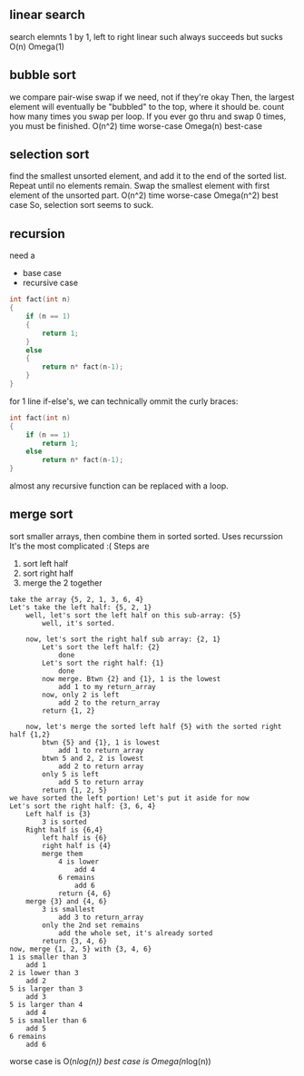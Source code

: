 ## linear search
search elemnts 1 by 1, left to right
linear such always succeeds 
but sucks
O(n)
Omega(1) 

## bubble sort
we compare pair-wise
swap if we need, not if they're okay
Then, the largest element will eventually be "bubbled" to the top, where it should be.
count how many times you swap per loop. If you ever go thru and swap 0 times, you must be finished. 
O(n^2) time worse-case
Omega(n) best-case


## selection sort
find the smallest unsorted element, and add it to the end of the sorted list. Repeat until no elements remain. 
Swap the smallest element with first element of the unsorted part. 
O(n^2) time worse-case
Omega(n^2) best case
So, selection sort seems to suck. 

## recursion 
need a 
- base case
- recursive case

```c
int fact(int n)
{
    if (n == 1)
    {
        return 1;
    }
    else
    {
        return n* fact(n-1);
    }
}
```

for 1 line if-else's, we can technically ommit the curly braces:
```c
int fact(int n)
{
    if (n == 1)
        return 1;
    else
        return n* fact(n-1);
}
```

almost any recursive function can be replaced with a loop. 


## merge sort

sort smaller arrays, then combine them in sorted sorted.
Uses recurssion 
It's the most complicated :(
Steps are
1) sort left half
1) sort right half
1) merge the 2 together

```psuedo code
take the array {5, 2, 1, 3, 6, 4}
Let's take the left half: {5, 2, 1}
    well, let's sort the left half on this sub-array: {5}
        well, it's sorted.
    
    now, let's sort the right half sub array: {2, 1}
        Let's sort the left half: {2}
            done
        Let's sort the right half: {1}
            done
        now merge. Btwn {2} and {1}, 1 is the lowest
            add 1 to my return_array
        now, only 2 is left
            add 2 to the return_array
        return {1, 2}
    
    now, let's merge the sorted left half {5} with the sorted right half {1,2}
        btwn {5} and {1}, 1 is lowest
            add 1 to return_array
        btwn 5 and 2, 2 is lowest
            add 2 to return array
        only 5 is left
            add 5 to return array
        return {1, 2, 5}
we have sorted the left portion! Let's put it aside for now
Let's sort the right half: {3, 6, 4}
    Left half is {3}
        3 is sorted
    Right half is {6,4}
        left half is {6}
        right half is {4}
        merge them
            4 is lower
                add 4
            6 remains
                add 6
            return {4, 6}
    merge {3} and {4, 6}
        3 is smallest
            add 3 to return_array
        only the 2nd set remains
            add the whole set, it's already sorted
        return {3, 4, 6}
now, merge {1, 2, 5} with {3, 4, 6}
1 is smaller than 3
    add 1
2 is lower than 3
    add 2
5 is larger than 3
    add 3
5 is larger than 4
    add 4
5 is smaller than 6
    add 5
6 remains
    add 6
```

worse case is O(n*log(n))
best case is Omega(n*log(n))